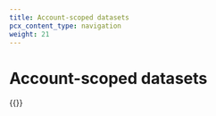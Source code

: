 ```yaml
---
title: Account-scoped datasets
pcx_content_type: navigation
weight: 21
---
```


# Account-scoped datasets

{{<directory-listing>}}
